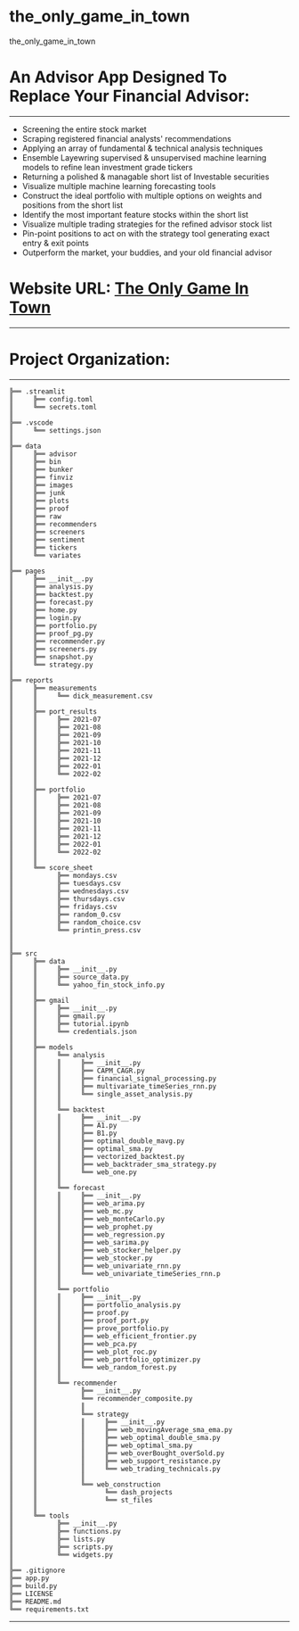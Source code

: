 # the_only_game_in_town
the_only_game_in_town

# An Advisor App Designed To Replace Your Financial Advisor:
------------------------------------------------------------------------------------------------------------------------
 * Screening the entire stock market
 * Scraping registered financial analysts' recommendations
 * Applying an array of fundamental & technical analysis techniques 
 * Ensemble Layewring supervised & unsupervised machine learning models to refine lean investment grade tickers
 * Returning a polished & managable short list of Investable securities
 * Visualize multiple machine learning forecasting tools
 * Construct the ideal portfolio with multiple options on weights and positions from the short list
 * Identify the most important feature stocks within the short list
 * Visualize multiple trading strategies for the refined advisor stock list
 * Pin-point positions to act on with the strategy tool generating exact entry & exit points
 * Outperform the market, your buddies, and your old financial advisor


# Website URL: [The Only Game In Town](https://share.streamlit.io/ramraider011235/the_only_game_in_town/main/app.py/)
------------------------------------------------------------------------------------------------------------------------


# Project Organization:
------------------------------------------------------------------------------------------------------------------------
    ╠══ .streamlit
    ║     ╠══ config.toml
    ║     ╚══ secrets.toml
    ║
    ╠══ .vscode
    ║     ╚══ settings.json
    ║
    ╠══ data
    ║     ╠══ advisor    
    ║     ╠══ bin
    ║     ╠══ bunker
    ║     ╠══ finviz
    ║     ╠══ images
    ║     ╠══ junk             
    ║     ╠══ plots
    ║     ╠══ proof
    ║     ╠══ raw
    ║     ╠══ recommenders
    ║     ╠══ screeners
    ║     ╠══ sentiment
    ║     ╠══ tickers
    ║     ╚══ variates      
    ║
    ╠══ pages
    ║     ╠══ __init__.py    
    ║     ╠══ analysis.py    
    ║     ╠══ backtest.py
    ║     ╠══ forecast.py    
    ║     ╠══ home.py
    ║     ╠══ login.py    
    ║     ╠══ portfolio.py
    ║     ╠══ proof_pg.py    
    ║     ╠══ recommender.py
    ║     ╠══ screeners.py
    ║     ╠══ snapshot.py    
    ║     ╚══ strategy.py    
    ║
    ╠══ reports
    ║     ╠══ measurements   
    ║     ║     ╚══ dick_measurement.csv
    ║     ║         
    ║     ╠══ port_results
    ║     ║     ╠══ 2021-07
    ║     ║     ╠══ 2021-08
    ║     ║     ╠══ 2021-09
    ║     ║     ╠══ 2021-10
    ║     ║     ╠══ 2021-11
    ║     ║     ╠══ 2021-12
    ║     ║     ╠══ 2022-01
    ║     ║     ╚══ 2022-02
    ║     ║
    ║     ╠══ portfolio
    ║     ║     ╠══ 2021-07
    ║     ║     ╠══ 2021-08
    ║     ║     ╠══ 2021-09
    ║     ║     ╠══ 2021-10
    ║     ║     ╠══ 2021-11
    ║     ║     ╠══ 2021-12
    ║     ║     ╠══ 2022-01
    ║     ║     ╚══ 2022-02
    ║     ║        
    ║     ╚══ score_sheet
    ║           ╠══ mondays.csv
    ║           ╠══ tuesdays.csv
    ║           ╠══ wednesdays.csv
    ║           ╠══ thursdays.csv
    ║           ╠══ fridays.csv
    ║           ╠══ random_0.csv
    ║           ╠══ random_choice.csv
    ║           ╚══ printin_press.csv
    ║          
    ║
    ╠══ src
    ║     ╠══ data
    ║     ║     ╠══ __init__.py
    ║     ║     ╠══ source_data.py
    ║     ║     ╚══ yahoo_fin_stock_info.py
    ║     ║
    ║     ╠══ gmail
    ║     ║     ╠══ __init__.py
    ║     ║     ╠══ gmail.py
    ║     ║     ╠══ tutorial.ipynb    
    ║     ║     ╚══ credentials.json 
    ║     ║
    ║     ╠══ models
    ║     ║     ╚══ analysis
    ║     ║     ║     ╠══ __init__.py    
    ║     ║     ║     ╠══ CAPM_CAGR.py    
    ║     ║     ║     ╠══ financial_signal_processing.py
    ║     ║     ║     ╠══ multivariate_timeSeries_rnn.py
    ║     ║     ║     ╚══ single_asset_analysis.py
    ║     ║     ║  
    ║     ║     ╚══ backtest
    ║     ║     ║     ╠══ __init__.py                      
    ║     ║     ║     ╠══ A1.py
    ║     ║     ║     ╠══ B1.py
    ║     ║     ║     ╠══ optimal_double_mavg.py
    ║     ║     ║     ╠══ optimal_sma.py
    ║     ║     ║     ╠══ vectorized_backtest.py
    ║     ║     ║     ╠══ web_backtrader_sma_strategy.py                
    ║     ║     ║     ╚══ web_one.py
    ║     ║     ║    
    ║     ║     ╚══ forecast
    ║     ║     ║     ╠══ __init__.py
    ║     ║     ║     ╠══ web_arima.py
    ║     ║     ║     ╠══ web_mc.py        
    ║     ║     ║     ╠══ web_monteCarlo.py
    ║     ║     ║     ╠══ web_prophet.py
    ║     ║     ║     ╠══ web_regression.py
    ║     ║     ║     ╠══ web_sarima.py
    ║     ║     ║     ╠══ web_stocker_helper.py
    ║     ║     ║     ╠══ web_stocker.py
    ║     ║     ║     ╠══ web_univariate_rnn.py
    ║     ║     ║     ╚══ web_univariate_timeSeries_rnn.p
    ║     ║     ║
    ║     ║     ╚══ portfolio
    ║     ║     ║     ╠══ __init__.py
    ║     ║     ║     ╠══ portfolio_analysis.py
    ║     ║     ║     ╠══ proof.py
    ║     ║     ║     ╠══ proof_port.py
    ║     ║     ║     ╠══ prove_portfolio.py                 
    ║     ║     ║     ╠══ web_efficient_frontier.py
    ║     ║     ║     ╠══ web_pca.py
    ║     ║     ║     ╠══ web_plot_roc.py
    ║     ║     ║     ╠══ web_portfolio_optimizer.py 
    ║     ║     ║     ╚══ web_random_forest.py
    ║     ║     ║
    ║     ║     ╚══ recommender
    ║     ║           ╠══ __init__.py
    ║     ║           ╚══ recommender_composite.py          
    ║     ║           ║
    ║     ║           ╚══ strategy
    ║     ║           ║     ╠══ __init__.py
    ║     ║           ║     ╠══ web_movingAverage_sma_ema.py
    ║     ║           ║     ╠══ web_optimal_double_sma.py
    ║     ║           ║     ╠══ web_optimal_sma.py
    ║     ║           ║     ╠══ web_overBought_overSold.py
    ║     ║           ║     ╠══ web_support_resistance.py
    ║     ║           ║     ╚══ web_trading_technicals.py
    ║     ║           ║
    ║     ║           ╚══ web_construction
    ║     ║                 ╚══ dash_projects
    ║     ║                 ╚══ st_files
    ║     ║      
    ║     ╚══ tools
    ║           ╠══ __init__.py    
    ║           ╠══ functions.py
    ║           ╠══ lists.py
    ║           ╠══ scripts.py
    ║           ╚══ widgets.py
    ║
    ╠══ .gitignore
    ╠══ app.py
    ╠══ build.py
    ╠══ LICENSE
    ╠══ README.md
    ╚══ requirements.txt
                                                
                                                

------------------------------------------------------------------------------------------------------------------------